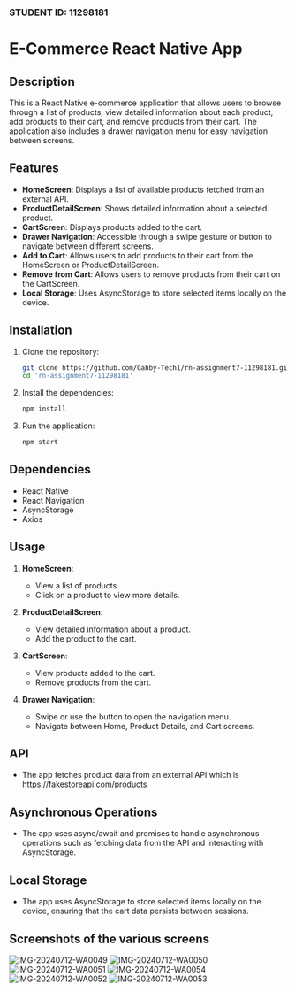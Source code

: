 ### STUDENT ID: 11298181

# E-Commerce React Native App

## Description

This is a React Native e-commerce application that allows users to browse through a list of products, view detailed information about each product, add products to their cart, and remove products from their cart. The application also includes a drawer navigation menu for easy navigation between screens.

## Features

- **HomeScreen**: Displays a list of available products fetched from an external API.
- **ProductDetailScreen**: Shows detailed information about a selected product.
- **CartScreen**: Displays products added to the cart.
- **Drawer Navigation**: Accessible through a swipe gesture or button to navigate between different screens.
- **Add to Cart**: Allows users to add products to their cart from the HomeScreen or ProductDetailScreen.
- **Remove from Cart**: Allows users to remove products from their cart on the CartScreen.
- **Local Storage**: Uses AsyncStorage to store selected items locally on the device.

## Installation

1. Clone the repository:
    ```bash
    git clone https://github.com/Gabby-Tech1/rn-assignment7-11298181.git
    cd 'rn-assignment7-11298181'
    ```

2. Install the dependencies:
    ```bash
    npm install
    ```

3. Run the application:
    ```bash
    npm start
    ```

## Dependencies

- React Native
- React Navigation
- AsyncStorage
- Axios

## Usage

1. **HomeScreen**:
    - View a list of products.
    - Click on a product to view more details.

2. **ProductDetailScreen**:
    - View detailed information about a product.
    - Add the product to the cart.

3. **CartScreen**:
    - View products added to the cart.
    - Remove products from the cart.

4. **Drawer Navigation**:
    - Swipe or use the button to open the navigation menu.
    - Navigate between Home, Product Details, and Cart screens.

## API

- The app fetches product data from an external API which is <a>https://fakestoreapi.com/products</a>

## Asynchronous Operations

- The app uses async/await and promises to handle asynchronous operations such as fetching data from the API and interacting with AsyncStorage.

## Local Storage

- The app uses AsyncStorage to store selected items locally on the device, ensuring that the cart data persists between sessions.

## Screenshots of the various screens
![IMG-20240712-WA0049](https://github.com/user-attachments/assets/8bb5a622-9c1f-4d56-9fdc-c57626618e33)
![IMG-20240712-WA0050](https://github.com/user-attachments/assets/30409402-d299-4b31-a87b-b53e195fcdc3)
![IMG-20240712-WA0051](https://github.com/user-attachments/assets/3966b893-2128-46d6-8d73-c1236ebdb289)
![IMG-20240712-WA0054](https://github.com/user-attachments/assets/239f9e16-238d-4cc4-abc1-8ce5867c7ad7)
![IMG-20240712-WA0052](https://github.com/user-attachments/assets/13d83b80-4cd7-415e-9a92-bae15e5a64e2)
![IMG-20240712-WA0053](https://github.com/user-attachments/assets/a1a287e4-0c3c-4e11-bc1e-e87a59a90afd)
